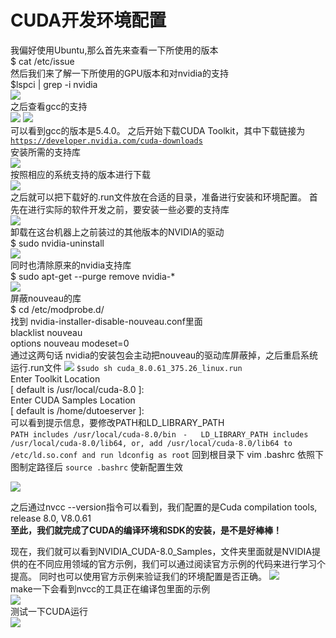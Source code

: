 CUDA开发环境配置
===============
我偏好使用Ubuntu,那么首先来查看一下所使用的版本   
    $ cat /etc/issue   
然后我们来了解一下所使用的GPU版本和对nvidia的支持     
    $lspci | grep -i nvidia   
![](http://i.imgur.com/LJlRuY6.png)  
之后查看gcc的支持  
![](http://i.imgur.com/CMa3poc.png)
![](http://i.imgur.com/GOr87ja.png)  
  可以看到gcc的版本是5.4.0。  之后开始下载CUDA Toolkit，其中下载链接为[`https://developer.nvidia.com/cuda-downloads`](https://developer.nvidia.com/cuda-downloads "CUDA toolkit下载链接")  
安装所需的支持库  
![](http://i.imgur.com/OC32tZ6.png)  
按照相应的系统支持的版本进行下载  
![](http://i.imgur.com/3oo0wnN.png)  
之后就可以把下载好的.run文件放在合适的目录，准备进行安装和环境配置。 首先在进行实际的软件开发之前，要安装一些必要的支持库  
![](http://i.imgur.com/1QYelb5.png)  
卸载在这台机器上之前装过的其他版本的NVIDIA的驱动    
$ sudo nvidia-uninstall  
![](http://i.imgur.com/Y8u8nCk.png)  
同时也清除原来的nvidia支持库  
$ sudo apt-get --purge remove nvidia-*  
![](http://i.imgur.com/OhgREbn.png)  
屏蔽nouveau的库  
    $ cd /etc/modprobe.d/  
找到 nvidia-installer-disable-nouveau.conf里面  
    blacklist nouveau  
    options nouveau modeset=0  
通过这两句话 nvidia的安装包会主动把nouveau的驱动库屏蔽掉，之后重启系统
运行.run文件 
![](http://i.imgur.com/DNCc3nR.png)
`$sudo sh cuda_8.0.61_375.26_linux.run `   
Enter Toolkit Location  
 [ default is /usr/local/cuda-8.0 ]:  
Enter CUDA Samples Location  
 [ default is /home/dutoeserver ]:           
可以看到提示信息，要修改PATH和LD_LIBRARY_PATH      
    `PATH includes /usr/local/cuda-8.0/bin`
    ` -   LD_LIBRARY_PATH includes /usr/local/cuda-8.0/lib64, or, add /usr/local/cuda-8.0/lib64 to /etc/ld.so.conf and run ldconfig as root`
回到根目录下 vim .bashrc   依照下图制定路径后 `source .bashrc` 使新配置生效

![](http://i.imgur.com/VWk1iLl.png)

之后通过nvcc --version指令可以看到，我们配置的是Cuda compilation tools, release 8.0, V8.0.61  
**至此，我们就完成了CUDA的编译环境和SDK的安装，是不是好棒棒！**

现在，我们就可以看到NVIDIA_CUDA-8.0_Samples，文件夹里面就是NVIDIA提供的在不同应用领域的官方示例，我们可以通过阅读官方示例的代码来进行学习个提高。 同时也可以使用官方示例来验证我们的环境配置是否正确。
![](http://i.imgur.com/HgO3JWT.png)  
make一下会看到nvcc的工具正在编译包里面的示例             
![](http://i.imgur.com/LT3bKXX.png)  
测试一下CUDA运行  
![](http://i.imgur.com/YScQ2hn.png)